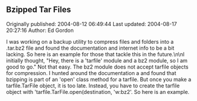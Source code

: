 ## Bzipped Tar Files 
Originally published: 2004-08-12 06:49:44 
Last updated: 2004-08-17 20:27:16 
Author: Ed Gordon 
 
I was working on a backup utility to compress files and folders into a .tar.bz2 file and found the documentation and internet info to be a bit lacking. So here is an example for those that tackle this in the future.\n\nI initially thought, "Hey, there is a 'tarfile' module and a bz2 module, so I am good to go." Not that easy. The bz2 module does not accept tarfile objects for compression. I hunted around the documentation a and found that bzipping is part of an 'open' class method for a tarfile. But once you make a tarfile.TarFile object, it is too late. Instead, you have to create the tarfile object with 'tarfile.TarFile.open(destination, 'w:bz2'. So here is an example.